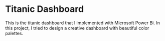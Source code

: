 # Titanic Dashboard
This is the titanic dashboard that I implemented with Microsoft Power Bi. In this project, I tried to design a creative dashboard with beautiful color palettes.
